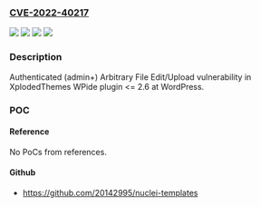 ### [CVE-2022-40217](https://cve.mitre.org/cgi-bin/cvename.cgi?name=CVE-2022-40217)
![](https://img.shields.io/static/v1?label=Product&message=WPIDE%20%E2%80%93%20File%20Manager%20%26%20Code%20Editor%20(WordPress%20plugin)&color=blue)
![](https://img.shields.io/static/v1?label=Version&message=%3C%3D%202.6%3C%3D%202.6%20&color=brighgreen)
![](https://img.shields.io/static/v1?label=Vulnerability&message=Arbitrary%20File%20Edit&color=brighgreen)
![](https://img.shields.io/static/v1?label=Vulnerability&message=Arbitrary%20File%20Upload&color=brighgreen)

### Description

Authenticated (admin+) Arbitrary File Edit/Upload vulnerability in XplodedThemes WPide plugin <= 2.6 at WordPress.

### POC

#### Reference
No PoCs from references.

#### Github
- https://github.com/20142995/nuclei-templates

